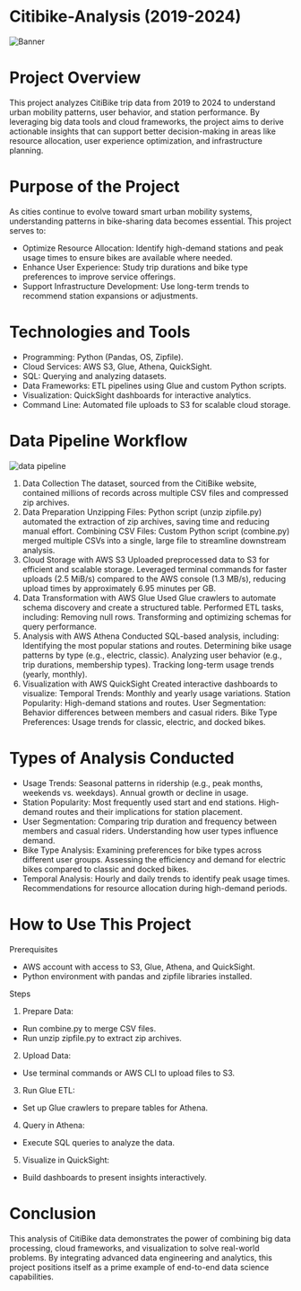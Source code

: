 # Citibike-Analysis (2019-2024)

![Banner](https://github.com/chhejom/Citibike-Analysis/blob/fc8b5c8d5a1c73d62e707de338af3c3608e81d67/Images/dataset-cover.png)
# Project Overview

This project analyzes CitiBike trip data from 2019 to 2024 to understand urban mobility patterns, user behavior, and station performance. By leveraging big data tools and cloud frameworks, the project aims to derive actionable insights that can support better decision-making in areas like resource allocation, user experience optimization, and infrastructure planning.

# Purpose of the Project

As cities continue to evolve toward smart urban mobility systems, understanding patterns in bike-sharing data becomes essential. This project serves to:

* Optimize Resource Allocation:
Identify high-demand stations and peak usage times to ensure bikes are available where needed.
* Enhance User Experience:
Study trip durations and bike type preferences to improve service offerings.
* Support Infrastructure Development:
Use long-term trends to recommend station expansions or adjustments.

# Technologies and Tools

* Programming: Python (Pandas, OS, Zipfile).
* Cloud Services: AWS S3, Glue, Athena, QuickSight.
* SQL: Querying and analyzing datasets.
* Data Frameworks: ETL pipelines using Glue and custom Python scripts.
* Visualization: QuickSight dashboards for interactive analytics.
* Command Line: Automated file uploads to S3 for scalable cloud storage.

# Data Pipeline Workflow

![data pipeline](https://github.com/chhejom/Citibike-Analysis/blob/8d07b1517758aea3dc708727f47e03b67b2300df/Images/data%20pipeline.png)
1. Data Collection
The dataset, sourced from the CitiBike website, contained millions of records across multiple CSV files and compressed zip archives.
2. Data Preparation
Unzipping Files:
Python script (unzip zipfile.py) automated the extraction of zip archives, saving time and reducing manual effort.
Combining CSV Files:
Custom Python script (combine.py) merged multiple CSVs into a single, large file to streamline downstream analysis.
4. Cloud Storage with AWS S3
Uploaded preprocessed data to S3 for efficient and scalable storage.
Leveraged terminal commands for faster uploads (2.5 MiB/s) compared to the AWS console (1.3 MB/s), reducing upload times by approximately 6.95 minutes per GB.
5. Data Transformation with AWS Glue
Used Glue crawlers to automate schema discovery and create a structured table.
Performed ETL tasks, including:
Removing null rows.
Transforming and optimizing schemas for query performance.
6. Analysis with AWS Athena
Conducted SQL-based analysis, including:
Identifying the most popular stations and routes.
Determining bike usage patterns by type (e.g., electric, classic).
Analyzing user behavior (e.g., trip durations, membership types).
Tracking long-term usage trends (yearly, monthly).
7. Visualization with AWS QuickSight
Created interactive dashboards to visualize:
Temporal Trends: Monthly and yearly usage variations.
Station Popularity: High-demand stations and routes.
User Segmentation: Behavior differences between members and casual riders.
Bike Type Preferences: Usage trends for classic, electric, and docked bikes.

# Types of Analysis Conducted

* Usage Trends:
Seasonal patterns in ridership (e.g., peak months, weekends vs. weekdays).
Annual growth or decline in usage.
* Station Popularity:
Most frequently used start and end stations.
High-demand routes and their implications for station placement.
* User Segmentation:
Comparing trip duration and frequency between members and casual riders.
Understanding how user types influence demand.
* Bike Type Analysis:
Examining preferences for bike types across different user groups.
Assessing the efficiency and demand for electric bikes compared to classic and docked bikes.
* Temporal Analysis:
Hourly and daily trends to identify peak usage times.
Recommendations for resource allocation during high-demand periods.

# How to Use This Project

Prerequisites
* AWS account with access to S3, Glue, Athena, and QuickSight.
* Python environment with pandas and zipfile libraries installed.

Steps

1. Prepare Data:
* Run combine.py to merge CSV files.
* Run unzip zipfile.py to extract zip archives.
2. Upload Data:
* Use terminal commands or AWS CLI to upload files to S3.
3. Run Glue ETL:
* Set up Glue crawlers to prepare tables for Athena.
4. Query in Athena:
* Execute SQL queries to analyze the data.
5. Visualize in QuickSight:
* Build dashboards to present insights interactively.

# Conclusion

This analysis of CitiBike data demonstrates the power of combining big data processing, cloud frameworks, and visualization to solve real-world problems. By integrating advanced data engineering and analytics, this project positions itself as a prime example of end-to-end data science capabilities.
